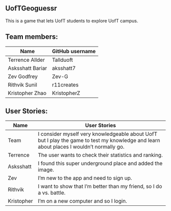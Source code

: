 UofTGeoguessr
-

This is a game that lets UofT students to explore UofT campus.


Team members:
-
| Name    | GitHub username |
| -------- | ------- |
| Terrence Allder | Tallduoft |
| Asksshatt Bariar | aksshatt7 |
| Zev Godfrey | Zev-G |
| Rithvik Sunil | r11creates |
| Kristopher Zhao | KristopherZ |


User Stories:
-
| Name    | User Stories |
| -------- | ------- |
| Team | I consider myself very knowledgeable about UofT but I play the game to test my knowledge and learn about places I wouldn’t normally go.    |
| Terrence | The user wants to check their statistics and ranking. |
| Asksshatt | I found this super underground place and added the image.  |
| Zev | I’m new to the app and need to sign up. |
| Rithvik | I want to show that I’m better than my friend, so I do a vs. battle. |
| Kristopher | I’m on a new computer and so I login. |